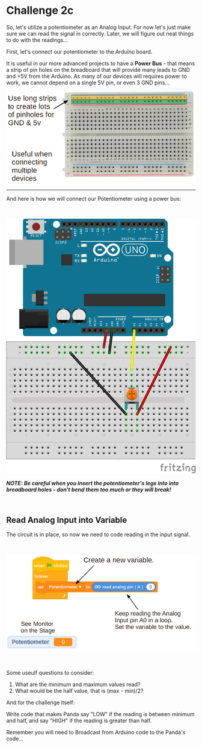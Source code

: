 Challenge 2c
===

So, let's utilize a potentiometer as an Analog Input.  For now let's just make sure we can read the signal in correctly.  Later, we will figure out neat things to do with the readings...

First, let's connect our potentiometer to the Arduino board.

It is useful in our more advanced projects to have a **Power Bus** - that means a strip of pin holes on the breadboard that will provide many leads to GND and +5V from the Arduino.  As many of our devices will requires power to work, we cannot depend on a single 5V pin, or even 3 GND pins...

![](images/powerbus.jpg)

---
And here is how we will connect our Potentiometer using a power bus:

<br>

![](images/potcircuit.png)

***NOTE: Be careful when you insert the potentiometer's legs into into breadboard holes - don't bend them too much or they will break!***

<br>

## Read Analog Input into Variable

The circuit is in place, so now we need to code reading in the input signal.

<br>

![](images/readanalog.jpg)

<br>

Some useulf questions to consider:
<ol>
<li>What are the minimum and maximum values read?</li>
<li>What would be the half value, that is (max - min)/2?</li>
</ol>

And for the challenge itself:

Write code that makes Panda say "LOW" if the reading is between minimum and half, and say "HIGH" if the reading is greater than half.  

Remember you will need to Broadcast from Arduino code to the Panda's code...

